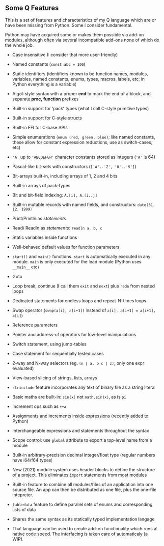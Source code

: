 ## Some Q Features

This is a set of features and characteristics of my Q language which are or have been missing from Python. Some I consider fundamental.

Python may have acquired some or makes them possible via add-on modules, although often via several incompatible add-ons none of which do the whole job.

* Case insensitive (I consider that more user-friendly)

* Named constants (`const abc = 100`)

* Static identifiers (identifiers known to be function names, modules, variables, named constants,  enums, types, macros, labels, etc; in Python everything is a variable)

* Algol-style syntax with a proper **end** to mark the end of a block, and separate **proc, function** prefixes

* Built-in support for 'pack' types (what I call C-style primitive types)

* Built-in support for C-style structs

* Built-in FFI for C-base APIs

* Simple enumerations (`enum (red, green, blue)`; like named constants, these allow for constant expression reductions, use as switch-cases, etc)

* `'A'` up to `'ABCDEFGH'` character constants stored as integers (`'A'` is 64)

* Pascal-like bit-sets with constructors (`['A'..'Z', '0'..'9']`)

* Bit-arrays built-in, including arrays of 1, 2 and 4 bits

* Built-in arrays of pack-types

* Bit and bit-field indexing: `A.[i], A.[i..j]`

* Built-in mutable records with named fields, and constructors: `date(31, 12, 1999)`

* Print/Println as *statements*

* Read/ Readln as *statements*: `readln a, b, c`

* Static variables inside functions

* Well-behaved default values for function parameters

* `start()` and `main()` functions. `start` is automatically executed in any module. `main` is only executed for the lead module (Python uses `__main__` etc)

* Goto

* Loop break, continue (I call them `exit` and `next`) plus `redo` from nested loops

* Dedicated statements for endless loops and repeat-N-times loops

* Swap operator (`swap(a[i], a[i+1])` instead of `a[i], a[i+1] = a[i+1], a[i]`)

* Reference parameters

* Pointer and address-of operators for low-level manipulations

* Switch statement, using jump-tables

* Case statement for sequentially tested cases

* 2-way and N-way selectors (eg. `(n | a, b c | z)`; only one expr evaluated)

* View-based slicing of strings, lists, arrays

* `strinclude` feature incorporates any text of binary file as a string literal

* Basic maths are built-in: `sin(x)` not `math.sin(x)`, as is `pi`

* Increment ops such as `++a`

* Assignments and increments inside expressions (recently added to Python)

* Interchangeable expressions and statements throughout the syntax

* Scope control: use `global` attribute to export a top-level name from a module

* Built-in arbitrary-precision decimal integer/float type (regular numbers have i64/f64 types)

* New (2021) module system uses header blocks to define the structure of a project. This eliminates `import` statements from most modules

* Built-in feature to combine all modules/files of an application into one source file. An app can then be distributed as one file, plus the one-file intepreter.

* `tabledata` feature to define parallel sets of enums and corresponding lists of data

* Shares the same syntax as its statically typed implementation langage

* That language can be used to create add-on functionality which runs at native code speed. The interfacing is taken care of automaticaly (a WIP).
